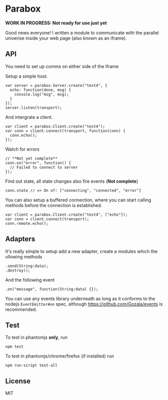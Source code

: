# Parabox
**WORK IN PROGRESS: Not ready for use just yet**

Good news everyone! I written a module to communicate with the parallel univerise inside your web page (also known as an iframe).


## API
You need to set up comms on either side of the iframe

Setup a simple host.

    var server = parabox.Server.create("test4", {
      echo: function(done, msg) {
        console.log("msg", msg);
      }
    });
    server.listen(transport);

And intergrate a client.

    var client = parabox.Client.create("test4");
    var conn = client.connect(transport, function(conn) {
      conn.echo();
    });

Watch for errors

    // **Not yet complete**
    conn.on("error", function() {
      // Failed to connect to server
    });

Find out state, all state changes also fire events (**Not complete**)

    conn.state // => On of: ["connecting", "connected", "error"]

You can also setup a buffered connection, where you can start calling methods before the connection is established.

    var client = parabox.Client.create("test4", ["echo"]);
    var conn = client.connect(transport);
    conn.remote.echo();


## Adapters
It's really simple to setup add a new adapter, create a modules which the ollowing methods

    .send(String:data);
    .destroy();

And the following event

    .on("message", function(String:data) {});

You can use any events library underneath as long as it conforms to the nodejs `EventEmitter#on` spec, although <https://github.com/Gozala/events> is recommended.


## Test
To test in phantomjs **only**, run

    npm test

To test in phantomjs/chrome/firefox (if installed) run

    npm run-script test-all


## License
MIT

